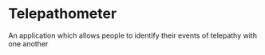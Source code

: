# Telepathometer
An application which allows people to identify their events of telepathy with one another

